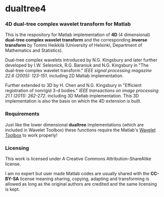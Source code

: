 # dualtree4
### 4D dual-tree complex wavelet transform for Matlab

This is the respository for Matlab implementation of **4D** (4 dimensional) **dual-tree complex wavelet transform** and the corresponding **inverse transform** by Tommi Heikkilä (University of Helsinki, Department of Mathematics and Statistics).

Dual-tree complex wavelets introduced by N.G. Kingsbury and later further developed by I.W. Selesnick, R.G. Baraniuk and N.G. Kingsbury in 
"The dual-tree complex wavelet transform." *IEEE signal processing magazine 22.6 (2005): 123-151.* including 2D Matlab implementation.

Further extended to 3D by H. Chen and N.G. Kingsbury in 
"Efficient registration of nonrigid 3-d bodies." *IEEE transactions on image processing 21.1 (2011): 262-272.* including 3D Matlab implementation. This 3D implementation is also the basis on which the 4D extension is built.

### Requirements

Just like the lower dimensional **dualtree** implementations (which are included in Wavelet Toolbox) these functions require the Matlab's [Wavelet Toolbox](https://se.mathworks.com/products/wavelet.html) to work properly!

### Licensing

This work is licensed under A Creative Commons Attribution-ShareAlike license.

I am no expert but user made Matlab codes are usually shared with the **CC-BY-SA** license meaning sharing, copying, adapting and transforming is allowed as long as the original authors are credited and the same licensing is kept.